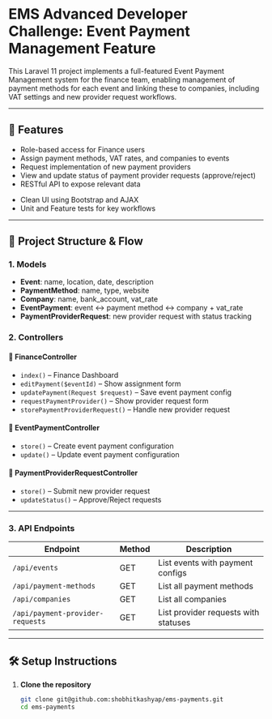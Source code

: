 # EMS Advanced Developer Challenge: Event Payment Management Feature

This Laravel 11 project implements a full-featured Event Payment Management system for the finance team, enabling management of payment methods for each event and linking these to companies, including VAT settings and new provider request workflows.

---

## 🚀 Features

- Role-based access for Finance users
- Assign payment methods, VAT rates, and companies to events
- Request implementation of new payment providers
- View and update status of payment provider requests (approve/reject)
- RESTful API to expose relevant data
<!-- - Email notifications for configuration updates and request status changes -->
- Clean UI using Bootstrap and AJAX
- Unit and Feature tests for key workflows

---

## 📁 Project Structure & Flow

### 1. Models

- **Event**: name, location, date, description
- **PaymentMethod**: name, type, website
- **Company**: name, bank_account, vat_rate
- **EventPayment**: event ↔ payment method ↔ company + vat_rate
- **PaymentProviderRequest**: new provider request with status tracking

### 2. Controllers

#### 🔹 FinanceController
- `index()` – Finance Dashboard
- `editPayment($eventId)` – Show assignment form
- `updatePayment(Request $request)` – Save event payment config
- `requestPaymentProvider()` – Show provider request form
- `storePaymentProviderRequest()` – Handle new provider request

#### 🔹 EventPaymentController
- `store()` – Create event payment configuration
- `update()` – Update event payment configuration

#### 🔹 PaymentProviderRequestController
- `store()` – Submit new provider request
- `updateStatus()` – Approve/Reject requests

---

### 3. API Endpoints

| Endpoint                         | Method | Description                                  |
|----------------------------------|--------|----------------------------------------------|
| `/api/events`                   | GET    | List events with payment configs             |
| `/api/payment-methods`         | GET    | List all payment methods                     |
| `/api/companies`               | GET    | List all companies                           |
| `/api/payment-provider-requests` | GET  | List provider requests with statuses         |

---

<!-- ### 4. Email Notifications

- Sent to finance team upon successful configuration
- Sent to relevant users on provider request submission and status updates

--- -->

## 🛠️ Setup Instructions

1. **Clone the repository**

   ```bash
   git clone git@github.com:shobhitkashyap/ems-payments.git
   cd ems-payments
